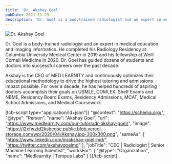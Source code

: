 ```yaml
---
title: 'Dr. Akshay Goel'
pubDate: 2021-11-29
description: 'Dr. Goel is a bodytrained radiologist and an expert in medical education and imaging informatics. He completed his Radiology Residency at Columbia Universi'
---
```






![Dr. Akshay Goel](https://i2xfwztd2ksbegse.public.blob.vercel-storage.com/wp/2021/11/headshot-medlearnity-min-1.png "headshot medlearnity-min")

Dr. Goel is a body-trained radiologist and an expert in medical education and imaging informatics. He completed his Radiology Residency at Columbia University Medical Center in 2019 and his fellowship at Weill Cornell Medicine in 2020. Dr. Goel has guided dozens of students and doctors into successful careers over the past decade.

Akshay is the CEO of MED LEARNITY and continuously optimizes their educational methodology to drive the highest tutoring and admissions impact possible. For over a decade, he has helped hundreds of aspiring doctors accomplish their goals on USMLE, COMLEX, Shelf Exams and NBME, Residency Board Exams, Residency Admissions, MCAT, Medical School Admissions, and Medical Coursework.

\[tcb-script type="application/ld+json"\]{ "@context": "https://schema.org/", "@type": "Person", "name": "Akshay Goel", "url": "https://www.medlearnity.com/our-tutors/dr-akshay-goel/", "image": "https://i2xfwztd2ksbegse.public.blob.vercel-storage.com/wp/2020/04/Akshay.jpg-300x300.png", "sameAs": \[ "https://www.linkedin.com/in/akshay-goel-md/", "https://twitter.com/akshaygoelmd" \], "jobTitle": "CEO | Radiologist | Senior Machine Learning Scientist", "worksFor": { "@type": "Organization", "name": "Medlearnity | Tempus Labs" } }\[/tcb-script\]
